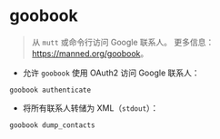 # goobook

> 从 `mutt` 或命令行访问 Google 联系人。
> 更多信息：<https://manned.org/goobook>。

- 允许 `goobook` 使用 OAuth2 访问 Google 联系人：

`goobook authenticate`

- 将所有联系人转储为 XML（`stdout`）：

`goobook dump_contacts`